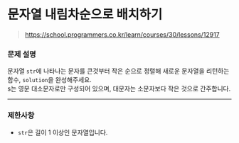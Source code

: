 # 문자열 내림차순으로 배치하기

> https://school.programmers.co.kr/learn/courses/30/lessons/12917

### 문제 설명

문자열 `str`에 나타나는 문자를 큰것부터 작은 순으로 정렬해 새로운 문자열을 리턴하는 함수, `solution`을 완성해주세요.  
s는 영문 대소문자로만 구성되어 있으며, 대문자는 소문자보다 작은 것으로 간주합니다.

-----

### 제한사항

- `str`은 길이 1 이상인 문자열입니다.
